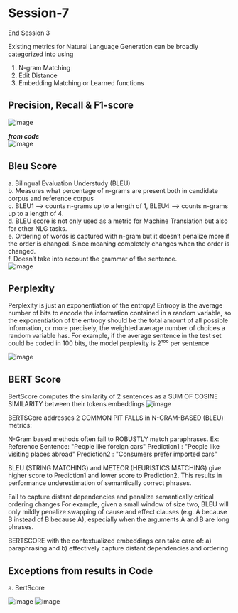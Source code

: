 # Session-7
End Session 3

Existing metrics for Natural Language Generation can be broadly categorized into using

1. N-gram Matching
2. Edit Distance
3. Embedding Matching or Learned functions

## Precision, Recall & F1-score

![image](https://user-images.githubusercontent.com/30425824/145586623-d53d1269-9e3e-4da4-a11f-b29ef2ad5932.png)

***from code***   
![image](https://user-images.githubusercontent.com/30425824/145595575-50c38bf4-2ebe-417b-bf76-c3bd4af6a7e8.png)


## Bleu Score ##
a. Bilingual Evaluation Understudy (BLEU)   
b. Measures what percentage of n-grams are present both in candidate corpus and reference corpus   
c. BLEU1 --> counts n-grams up to a length of 1, BLEU4 --> counts n-grams up to a length of 4.   
d. BLEU score is not only used as a metric for Machine Translation but also for other NLG tasks.   
e. Ordering of words is captured with n-gram but it doesn’t penalize more if the order is changed. Since meaning completely changes when the order is changed.   
f. Doesn’t take into account the grammar of the sentence.   
![image](https://user-images.githubusercontent.com/30425824/145586323-3b9a8de2-2d6f-46e6-a56c-cd79296c9b7e.png)

## Perplexity ##

Perplexity is just an exponentiation of the entropy!
Entropy is the average number of bits to encode the information contained in a random variable, so the exponentiation of the entropy should be the total amount of all possible information, or more precisely, the weighted average number of choices a random variable has.
For example, if the average sentence in the test set could be coded in 100 bits, the model perplexity is 2¹⁰⁰ per sentence

![image](https://user-images.githubusercontent.com/30425824/145587054-9c783bd3-31fe-4440-ae01-a383f3926021.png)

## BERT Score ##

BertScore computes the similarity of 2 sentences as a SUM OF COSINE SIMILARITY between their tokens embeddings
![image](https://user-images.githubusercontent.com/30425824/145587220-a851927f-7775-48dc-ab15-4662ad2052dd.png)

BERTSCore addresses 2 COMMON PIT FALLS in N-GRAM-BASED (BLEU) metrics:

N-Gram based methods often fail to ROBUSTLY match paraphrases.
Ex: Reference Sentence: "People like foreign cars"
Prediction1 : "People like visiting places abroad"
Prediction2 : "Consumers prefer imported cars"

BLEU (STRING MATCHING) and METEOR (HEURISTICS MATCHING) give higher score to Prediction1 and lower score to Prediction2. This results in performance underestimation of semantically correct phrases.

Fail to capture distant dependencies and penalize semantically critical ordering changes For example, given a small window of size two, BLEU will only mildly penalize swapping of cause and effect clauses (e.g. A because B instead of B because A), especially when the arguments A and B are long phrases.

BERTSCORE with the contextualized embeddings can take care of: a) paraphrasing and b) effectively capture distant dependencies and ordering

## Exceptions from results in Code ##
a. BertScore   

![image](https://user-images.githubusercontent.com/30425824/145590687-84e18d6a-7792-44f3-9b81-91d601a6ba6e.png)
![image](https://user-images.githubusercontent.com/30425824/145590805-9a6e4c4b-23f8-4757-aeb4-0ba70166395d.png)
